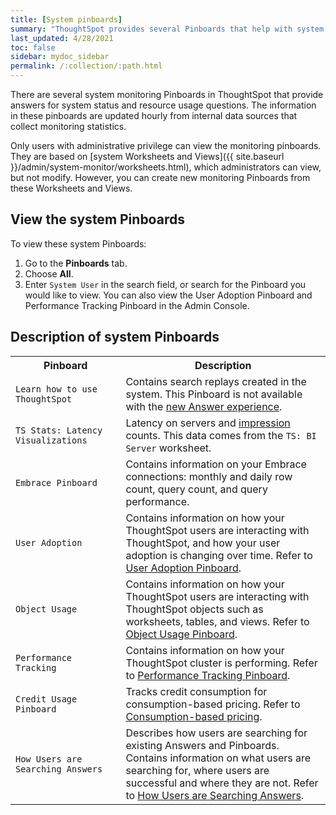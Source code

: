 ```yaml
---
title: [System pinboards]
summary: "ThoughtSpot provides several Pinboards that help with system monitoring."
last_updated: 4/28/2021
toc: false
sidebar: mydoc_sidebar
permalink: /:collection/:path.html
---
```

There are several system monitoring Pinboards in ThoughtSpot that provide
answers for system status and resource usage questions. The information in these
pinboards are updated hourly from internal data sources that collect monitoring
statistics.

Only users with administrative privilege can view the monitoring pinboards. They are based on [system Worksheets and Views]({{ site.baseurl }}/admin/system-monitor/worksheets.html), which administrators can view, but not modify. However, you can create new monitoring Pinboards from these Worksheets and Views.

## View the system Pinboards

To view these system Pinboards:

1. Go to the **Pinboards** tab.
2. Choose **All**.
3. Enter `System User` in the search field, or search for the Pinboard you would like to view. You can also view the User Adoption Pinboard and Performance Tracking Pinboard in the Admin Console.

## Description of system Pinboards

<table>
<colgroup>
   <col style="width:35%" />
   <col style="width:65%" />
</colgroup>
   <tr>
      <th>Pinboard</th>
      <th>Description</th>
   </tr>
   <tr>
      <td><code class="highlighter-rouge">Learn how to use ThoughtSpot</code></td>
      <td>
         Contains search replays created in the system. This Pinboard is not available with the <a href="{{ site.baseurl }}/admin/ts-cloud/new-answer-experience.html">new Answer experience</a>.
      </td>
   </tr>
   <tr>
      <td><code class="highlighter-rouge">TS Stats: Latency Visualizations</code></td>
      <td>
         Latency on servers and <a href="#" data-toggle="tooltip" data-original-title='{% for entry in site.data.glossary.entries %}{% if entry.word == "impression" %}{{ entry.definition }}{% endif %}{% endfor %}
'>impression</a> counts. This data comes from the <code>TS: BI Server</code> worksheet.
      </td>
   </tr>
   <tr>
      <td><code class="highlighter-rouge">Embrace Pinboard</code></td>
      <td>
         Contains information on your Embrace connections: monthly and daily row count, query count, and query performance.
      </td>
   </tr>
   <tr>
      <td><code class="highlighter-rouge">User Adoption</code></td>
      <td>
         Contains information on how your ThoughtSpot users are interacting with ThoughtSpot, and how your user adoption is changing over time. Refer to <a href="{{ site.baseurl }}/admin/ts-cloud/user-adoption.html">User Adoption Pinboard</a>.
      </td>
   </tr>
   <tr>
      <td><code class="highlighter-rouge">Object Usage</code></td>
      <td>
         Contains information on how your ThoughtSpot users are interacting with ThoughtSpot objects such as worksheets, tables, and views. Refer to <a href="{{ site.baseurl }}/admin/ts-cloud/object-usage.html">Object Usage Pinboard</a>.
      </td>
   </tr>

   <tr>
      <td><code class="highlighter-rouge">Performance Tracking</code></td>
      <td>
         Contains information on how your ThoughtSpot cluster is performing. Refer to <a href="{{ site.baseurl }}/admin/ts-cloud/performance-tracking.html">Performance Tracking Pinboard</a>.
      </td>
   </tr>
   <tr>
      <td><code class="highlighter-rouge">Credit Usage Pinboard</code></td>
      <td>
         Tracks credit consumption for consumption-based pricing. Refer to <a href="{{ site.baseurl }}/admin/ts-cloud/consumption-pricing.html#credit-usage-pinboard">Consumption-based pricing</a>.
      </td>
   </tr>
   <tr>
      <td><code class="highlighter-rouge">How Users are Searching Answers</code></td>
      <td>
      Describes how users are searching for existing Answers and Pinboards. Contains information on what users are searching for, where users are successful and where they are not. Refer to <a href="{{ site.baseurl }}/admin/thoughtspot-one/query-intelligence-pinboard.html#">How Users are Searching Answers</a>.
      </td>
   </tr>
  </table>
